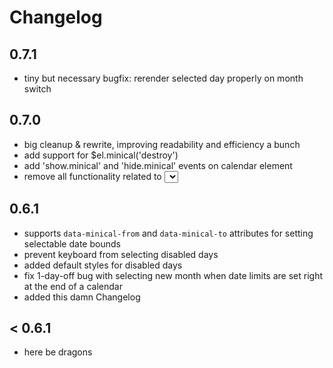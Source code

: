 # Changelog

## 0.7.1

- tiny but necessary bugfix: rerender selected day properly on month switch

## 0.7.0

- big cleanup & rewrite, improving readability and efficiency a bunch
- add support for $el.minical('destroy')
- add 'show.minical' and 'hide.minical' events on calendar element
- remove all functionality related to <select> tag support

## 0.6.1

- supports `data-minical-from` and `data-minical-to` attributes for setting selectable date bounds
- prevent keyboard from selecting disabled days
- added default styles for disabled days
- fix 1-day-off bug with selecting new month when date limits are set right at the end of a calendar
- added this damn Changelog

## < 0.6.1

- here be dragons